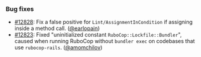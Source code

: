 ### Bug fixes

* [#12828](https://github.com/rubocop/rubocop/pull/12828): Fix a false positive for `Lint/AssignmentInCondition` if assigning inside a method call. ([@earlopain][])
* [#12823](https://github.com/rubocop/rubocop/issues/12823): Fixed "uninitialized constant `RuboCop::Lockfile::Bundler`", caused when running RuboCop without `bundler exec` on codebases that use `rubocop-rails`. ([@amomchilov][])

[@earlopain]: https://github.com/earlopain
[@amomchilov]: https://github.com/amomchilov
